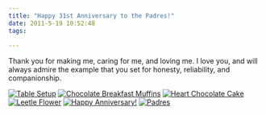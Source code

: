 ```yaml
---
title: "Happy 31st Anniversary to the Padres!"
date: 2011-5-19 10:52:48
tags:
  
---
```



Thank you for making me, caring for me, and loving me. I love you, and will always admire the example that you set for honesty, reliability, and companionship.

[![](http://www.vsoch.com/blog/wp-content/uploads/2011/05/xDSC05545-150x150.jpg "Table Setup")](http://www.vsoch.com/blog/wp-content/uploads/2011/05/xDSC05545.jpg) [![](http://www.vsoch.com/blog/wp-content/uploads/2011/05/xDSC05550-150x150.jpg "Chocolate Breakfast Muffins")](http://www.vsoch.com/blog/wp-content/uploads/2011/05/xDSC05550.jpg) [![](http://www.vsoch.com/blog/wp-content/uploads/2011/05/xDSC05552-150x150.jpg "Heart Chocolate Cake")](http://www.vsoch.com/blog/wp-content/uploads/2011/05/xDSC05552.jpg) [![](http://www.vsoch.com/blog/wp-content/uploads/2011/05/xDSC05556-150x150.jpg "Leetle Flower")](http://www.vsoch.com/blog/wp-content/uploads/2011/05/xDSC05556.jpg) [![](http://www.vsoch.com/blog/wp-content/uploads/2011/05/xDSC05566-150x150.jpg "Happy Anniversary!")](http://www.vsoch.com/blog/wp-content/uploads/2011/05/xDSC05566.jpg) [![](http://www.vsoch.com/blog/wp-content/uploads/2011/05/xDSC05568-150x150.jpg "Padres")](http://www.vsoch.com/blog/wp-content/uploads/2011/05/xDSC05568.jpg)

 


